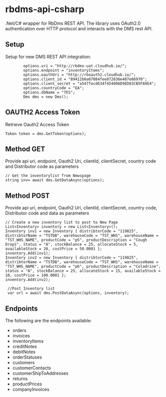 # rbdms-api-csharp
.Net/C# wrapper for RbDms REST API. The library uses OAuth2.0 authentication over HTTP protocol and interacts with the DMS rest API.

## Setup
Setup for new DMS REST API integration:

            options.uri = "http://rbdms-uat.cloudhub.io/";
            options.endpoint = "inventoryItems";
            options.oauthUri = "http://rboauth2.cloudhub.io/";
            options.client_id = "89412b6a67084fee872636e487e66970";
            options.client_secret = "a547facd634f454096D9ED83CB5FA9E4";
	        options.countryCode = "EA";
            options.dbName = "TES";
            Dms dms = new Dms();

## OAUTH2 Access Token
Retrieve Oauth2 Access Token

    Token token = dms.GetToken(options);

## Method GET
Provide api uri, endpoint, Oauth2 Uri, clientId, clientSecret, country code and Distributor code as parameters

    // Get the inventorylist from Newspage
    string inv= await dms.GetDataAsync(options);

## Method POST
Provide api uri, endpoint, Oauth2 Uri, clientId, clientSecret, country code, Distributor code and data as parameters

    // Create a new inventory list to post to New Page
    List<Inventory> inventory = new List<Inventory>();
    Inventory inv1 = new Inventory { distribtorCode = "119825", distribtorName = "TSTDB", warehouseCode = "TST_WHS", warehouseName = "TST_WHS_NAME", productCode = "p5", productDescription = "Cough Drops", status = "A", stockBalance = 25, allocateStock = 5, availableStock = 20, costPrice = 50.0001 };
    inventory.Add(inv1);
    Inventory inv2 = new Inventory { distribtorCode = "119825", distribtorName = "TSTDB", warehouseCode = "TST_WHS", warehouseName = "TST_WHS_NAME", productCode = "p6", productDescription = "Coladrine", status = "A", stockBalance = 25, allocateStock = 15, availableStock = 10, costPrice = 100.0001 };
    inventory.Add(inv2);

     //Post Inventory list
     var url = await dms.PostDataAsync(options, inventory);

## Endpoints
The following are the endpoints available:
-	orders
-	invoices
-	inventoryItems
-	creditNotes
-	debitNotes
-	orderStatuses
-	customers
-	customerContacts
-	customerShipToAddresses
-	returns
-	productPrices
-	companyInvoices

